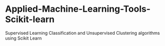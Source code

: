# Applied-Machine-Learning-Tools-Scikit-learn
Supervised Learning Classification and Unsupervised Clustering algorithms using Scikit Learn
